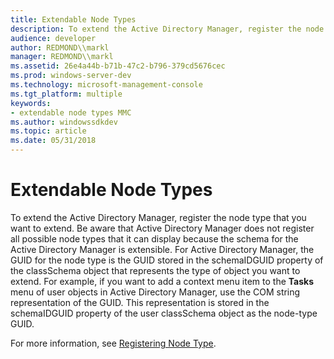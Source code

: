 ```yaml
---
title: Extendable Node Types
description: To extend the Active Directory Manager, register the node type that you want to extend.
audience: developer
author: REDMOND\\markl
manager: REDMOND\\markl
ms.assetid: 26e4a44b-b71b-47c2-b796-379cd5676cec
ms.prod: windows-server-dev
ms.technology: microsoft-management-console
ms.tgt_platform: multiple
keywords:
- extendable node types MMC
ms.author: windowssdkdev
ms.topic: article
ms.date: 05/31/2018
---
```


# Extendable Node Types

To extend the Active Directory Manager, register the node type that you want to extend. Be aware that Active Directory Manager does not register all possible node types that it can display because the schema for the Active Directory Manager is extensible. For Active Directory Manager, the GUID for the node type is the GUID stored in the schemaIDGUID property of the classSchema object that represents the type of object you want to extend. For example, if you want to add a context menu item to the **Tasks** menu of user objects in Active Directory Manager, use the COM string representation of the GUID. This representation is stored in the schemaIDGUID property of the user classSchema object as the node-type GUID.

For more information, see [Registering Node Type](registering-node-type.md).

 

 




